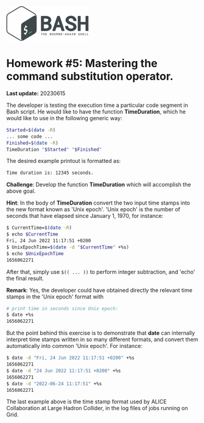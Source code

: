![](bash_logo.png)

# Homework #5: Mastering the command substitution operator.

**Last update:** 20230615

The developer is testing the execution time a particular code segment in Bash script. He would like to have the function **TimeDuration**, which he would like to use in the following generic way:

```bash
Started=$(date -R)
... some code ... 
Finished=$(date -R)
TimeDuration "$Started" "$Finished"
```

The desired example printout is formatted as:

```bash
Time duration is: 12345 seconds.
```

**Challenge**: Develop the function **TimeDuration** which will accomplish the above goal. 

**Hint**: In the body of **TimeDuration** convert the two input time stamps into the new format known as 'Unix epoch'. 'Unix epoch' is the number of seconds that have elapsed since January 1, 1970, for instance:

```bash
$ CurrentTime=$(date -R)
$ echo $CurrentTime
Fri, 24 Jun 2022 11:17:51 +0200
$ UnixEpochTime=$(date -d "$CurrentTime" +%s)
$ echo $UnixEpochTime
1656062271
```

After that, simply use ```$(( ... ))``` to perform integer subtraction, and 'echo' the final result. 

**Remark**: Yes, the developer could have obtained directly the relevant time stamps in the 'Unix epoch' format with

```bash
# print time in seconds since Unix epoch:
$ date +%s
1656062271
```

But the point behind this exercise is to demonstrate that **date** can internally interpret time stamps written in so many different formats, and convert them automatically into common 'Unix epoch'. For instance:

```bash
$ date -d "Fri, 24 Jun 2022 11:17:51 +0200" +%s
1656062271
$ date -d "24 Jun 2022 11:17:51 +0200" +%s
1656062271
$ date -d "2022-06-24 11:17:51" +%s
1656062271
```

The last example above is the time stamp format used by ALICE Collaboration at Large Hadron Collider, in the log files of jobs running on Grid.